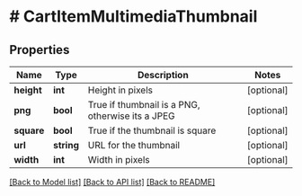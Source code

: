# # CartItemMultimediaThumbnail

## Properties

Name | Type | Description | Notes
------------ | ------------- | ------------- | -------------
**height** | **int** | Height in pixels | [optional]
**png** | **bool** | True if thumbnail is a PNG, otherwise its a JPEG | [optional]
**square** | **bool** | True if the thumbnail is square | [optional]
**url** | **string** | URL for the thumbnail | [optional]
**width** | **int** | Width in pixels | [optional]

[[Back to Model list]](../../README.md#models) [[Back to API list]](../../README.md#endpoints) [[Back to README]](../../README.md)
